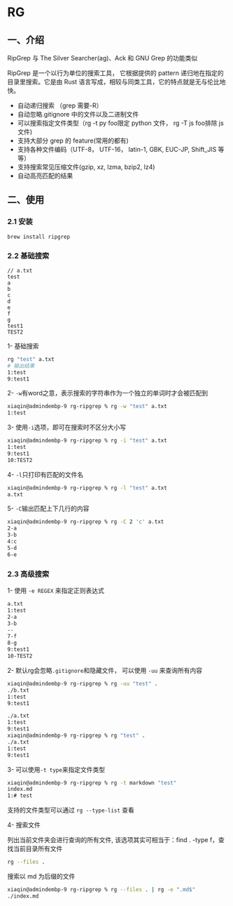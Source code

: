 # RG

## 一、介绍

RipGrep 与 The Silver Searcher(ag)、Ack 和 GNU Grep 的功能类似

RipGrep 是一个以行为单位的搜索工具， 它根据提供的 pattern 递归地在指定的目录里搜索。它是由 Rust 语言写成，相较与同类工具，它的特点就是无与伦比地快。

- 自动递归搜索 （grep 需要-R）
- 自动忽略.gitignore 中的文件以及二进制文件
- 可以搜索指定文件类型（rg -t py foo限定 python 文件， rg -T js foo排除 js 文件)
- 支持大部分 grep 的 feature(常用的都有)
- 支持各种文件编码（UTF-8， UTF-16， latin-1, GBK, EUC-JP, Shift_JIS 等等）
- 支持搜索常见压缩文件(gzip, xz, lzma, bzip2, lz4)
- 自动高亮匹配的结果

## 二、使用

### 2.1 安装

```
brew install ripgrep
```

### 2.2 基础搜索

```text
// a.txt
test
a
b
c
d
e
f
g
test1
TEST2
```

1- 基础搜索

```bash
rg "test" a.txt
# 输出结果
1:test
9:test1
```

2- `-w`有word之意，表示搜索的字符串作为一个独立的单词时才会被匹配到

```bash
xiaqin@admindembp-9 rg-ripgrep % rg -w "test" a.txt
1:test
```

3- 使用`-i`选项，即可在搜索时不区分大小写

```bash
xiaqin@admindembp-9 rg-ripgrep % rg -i "test" a.txt
1:test
9:test1
10:TEST2
```

4- `-l`只打印有匹配的文件名

```bash
xiaqin@admindembp-9 rg-ripgrep % rg -l "test" a.txt 
a.txt
```

5- ```-C```输出匹配上下几行的内容

```bash
xiaqin@admindembp-9 rg-ripgrep % rg -C 2 'c' a.txt       
2-a
3-b
4:c
5-d
6-e
```

### 2.3 高级搜索

1- 使用 ```-e REGEX``` 来指定正则表达式

```bash
a.txt
1:test
2-a
3-b
--
7-f
8-g
9:test1
10-TEST2
```

2- 默认rg会忽略```.gitignore```和隐藏文件， 可以使用 `-uu` 来查询所有内容

```bash
xiaqin@admindembp-9 rg-ripgrep % rg -uu "test" .
./b.txt
1:test
9:test1

./a.txt
1:test
9:test1
xiaqin@admindembp-9 rg-ripgrep % rg "test" .
./a.txt
1:test
9:test1
```

3- 可以使用```-t type```来指定文件类型

```bash
xiaqin@admindembp-9 rg-ripgrep % rg -t markdown "test"
index.md
1:# test
```

支持的文件类型可以通过 `rg --type-list` 查看

4-  搜索文件

列出当前文件夹会进行查询的所有文件, 该选项其实可相当于：find . -type f，查找当前目录所有文件

```bash
rg --files . 
```

搜索以 md 为后缀的文件

```bash
xiaqin@admindembp-9 rg-ripgrep % rg --files . | rg -e ".md$"
./index.md
```

